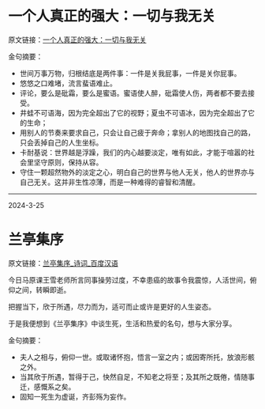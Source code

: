 # 一个人真正的强大：一切与我无关

原文链接：[一个人真正的强大：一切与我无关 ](https://wx.mail.qq.com/home/index?t=article_reading_share&url=https%3A%2F%2Fmp.weixin.qq.com%2Fs%2FGBTQ8OIZKvc8JOMLIM2OVQ&nocheck=true&device=1&title=一个人真正的强大：一切与我无关)

金句摘要：

* 世间万事万物，归根结底是两件事：一件是关我屁事，一件是关你屁事。
* 悠悠之口难堵，流言蜚语难止。
* 评论，要么是砒霜，要么是蜜语。蜜语使人醉，砒霜使人伤，两者都不要去接受。
* 井蛙不可语海，因为完全超出了它的视野；夏虫不可语冰，因为完全超出了它的生命；
* 用别人的节奏来要求自己，只会让自己疲于奔命；拿别人的地图找自己的路，只会丢掉自己的人生坐标。
* 卡耐基说：世界越是浮躁，我们的内心越要淡定，唯有如此，才能于喧嚣的社会里坚守原则，保持从容。
* 守住一颗超然物外的淡定之心，明白自己的世界与他人无关，他人的世界亦与自己无关。这并非生性凉薄，而是一种难得的睿智和清醒。

---

2024-3-25

# 兰亭集序

原文链接：[兰亭集序_诗词_百度汉语](https://hanyu.baidu.com/shici/detail?from=aladdin&pid=c6d897031c11413f91da19888607a53f)

今日马原课王雪老师所言同事操劳过度，不幸患癌的故事令我震惊，人活世间，俯仰之间，转瞬即逝。

把握当下，欣于所遇，尽力而为，适可而止或许是更好的人生姿态。

于是我便想到《兰亭集序》中谈生死，生活和热爱的名句，想与大家分享。

金句摘要：

* 夫人之相与，俯仰一世。或取诸怀抱，悟言一室之内；或因寄所托，放浪形骸之外。
* 当其欣于所遇，暂得于己，快然自足，不知老之将至；及其所之既倦，情随事迁，感慨系之矣。
* 固知一死生为虚诞，齐彭殇为妄作。


